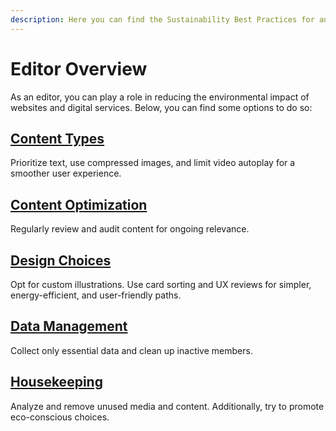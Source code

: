 ```yaml
---
description: Here you can find the Sustainability Best Practices for an editor.
---
```


# Editor Overview

As an editor, you can play a role in reducing the environmental impact of websites and digital services. Below, you can find some options to do so:

## [Content Types](content-types.md)

Prioritize text, use compressed images, and limit video autoplay for a smoother user experience.

## [Content Optimization](content-optimisation.md)

Regularly review and audit content for ongoing relevance.

## [Design Choices](design-choices.md)

Opt for custom illustrations. Use card sorting and UX reviews for simpler, energy-efficient, and user-friendly paths.

## [Data Management](data-management.md)

Collect only essential data and clean up inactive members.

## [Housekeeping](housekeeping.md)

Analyze and remove unused media and content. Additionally, try to promote eco-conscious choices.

